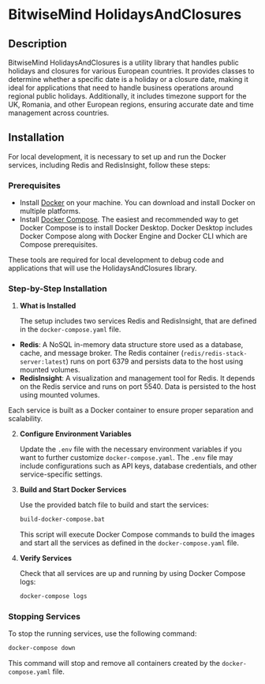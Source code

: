 # BitwiseMind HolidaysAndClosures

## Description 
BitwiseMind HolidaysAndClosures is a utility library that handles public holidays and closures for various 
European countries. It provides classes to determine whether a specific date is a holiday or a closure date, 
making it ideal for applications that need to handle business operations around regional public holidays. 
Additionally, it includes timezone support for the UK, Romania, and other European regions, ensuring 
accurate date and time management across countries.

## Installation

For local development, it is necessary to set up and run the Docker services, including Redis and RedisInsight, follow these steps:

### Prerequisites
- Install [Docker](https://docs.docker.com/get-docker/) on your machine. You can download and install Docker on multiple platforms.
- Install [Docker Compose](https://docs.docker.com/compose/install/). The easiest and recommended way to get Docker Compose is to install Docker Desktop. Docker Desktop includes Docker Compose along with Docker Engine and Docker CLI which are Compose prerequisites.

These tools are required for local development to debug code and applications that will use the HolidaysAndClosures library.

### Step-by-Step Installation

1. **What is Installed**

   The setup includes two services Redis and RedisInsight, that are defined in the `docker-compose.yaml` file. 

- **Redis**: A NoSQL in-memory data structure store used as a database, cache, and message broker. The Redis container (`redis/redis-stack-server:latest`) runs on port 6379 and persists data to the host using mounted volumes.
- **RedisInsight**: A visualization and management tool for Redis. It depends on the Redis service and runs on port 5540. Data is persisted to the host using mounted volumes.

Each service is built as a Docker container to ensure proper separation and scalability.

2. **Configure Environment Variables**

   Update the `.env` file with the necessary environment variables if you want to further customize `docker-compose.yaml`. The `.env` file may include configurations such as API keys, database credentials, and other service-specific settings.

3. **Build and Start Docker Services**

   Use the provided batch file to build and start the services:
   ```sh
   build-docker-compose.bat
   ```
   This script will execute Docker Compose commands to build the images and start all the services as defined in the `docker-compose.yaml` file.

4. **Verify Services**

   Check that all services are up and running by using Docker Compose logs:
   ```sh
   docker-compose logs
   ```

### Stopping Services

To stop the running services, use the following command:
```sh
docker-compose down
```
This command will stop and remove all containers created by the `docker-compose.yaml` file.